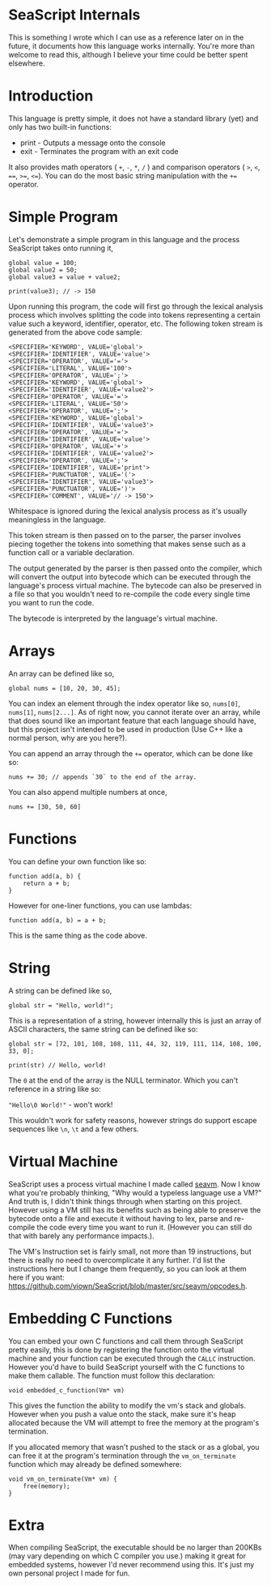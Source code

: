 ﻿# SeaScript Internals
This is something I wrote which I can use as a reference later on in the future, it documents how this language works internally. You're more than welcome to read this, although I believe your time could be better spent elsewhere.

# Introduction
This language is pretty simple, it does not have a standard library (yet) and only has two built-in functions:

 - print - Outputs a message onto the console
 - exit - Terminates the program with an exit code
 
It also provides math operators ( `+`, `-`, `*`, `/` ) and comparison operators ( `>`, `<`, `==`, `>=`, `<=`).
You can do the most basic string manipulation with the `+=` operator.

# Simple Program
Let's demonstrate a simple program in this language and the process SeaScript takes onto running it,

    global value = 100;
    global value2 = 50;
    global value3 = value + value2;
    
    print(value3); // -> 150

Upon running this program, the code will first go through the lexical analysis process which involves splitting the code into tokens representing a certain value such a keyword, identifier, operator, etc.
The following token stream is generated from the above code sample:

    <SPECIFIER='KEYWORD', VALUE='global'>
    <SPECIFIER='IDENTIFIER', VALUE='value'>
    <SPECIFIER='OPERATOR', VALUE='='>
    <SPECIFIER='LITERAL', VALUE='100'>
    <SPECIFIER='OPERATOR', VALUE=';'>
    <SPECIFIER='KEYWORD', VALUE='global'>
    <SPECIFIER='IDENTIFIER', VALUE='value2'>
    <SPECIFIER='OPERATOR', VALUE='='>
    <SPECIFIER='LITERAL', VALUE='50'>
    <SPECIFIER='OPERATOR', VALUE=';'>
    <SPECIFIER='KEYWORD', VALUE='global'>
    <SPECIFIER='IDENTIFIER', VALUE='value3'>
    <SPECIFIER='OPERATOR', VALUE='='>
    <SPECIFIER='IDENTIFIER', VALUE='value'>
    <SPECIFIER='OPERATOR', VALUE='+'>
    <SPECIFIER='IDENTIFIER', VALUE='value2'>
    <SPECIFIER='OPERATOR', VALUE=';'>
    <SPECIFIER='IDENTIFIER', VALUE='print'>
    <SPECIFIER='PUNCTUATOR', VALUE='('>
    <SPECIFIER='IDENTIFIER', VALUE='value3'>
    <SPECIFIER='PUNCTUATOR', VALUE=')'>
    <SPECIFIER='COMMENT', VALUE='// -> 150'>

Whitespace is ignored during the lexical analysis process as it's usually meaningless in the language.

This token stream is then passed on to the parser, the parser involves piecing together the tokens into something that makes sense such as a function call or a variable declaration.

The output generated by the parser is then passed onto the compiler, which will convert the output into bytecode which can be executed through the language's process virtual machine. The bytecode can also be preserved in a file so that you wouldn't need to re-compile the code every single time you want to run the code.

The bytecode is interpreted by the language's virtual machine.

# Arrays

An array can be defined like so,

    global nums = [10, 20, 30, 45];
You can index an element through the index operator like so, `nums[0]`, `nums[1]`, `nums[2...]`.
As of right now, you cannot iterate over an array, while that does sound like an important feature that each language should have, but this project isn't intended to be used in production (Use C++ like a normal person, why are you here?).

You can append an array through the `+=` operator, which can be done like so:

    nums += 30; // appends `30` to the end of the array.
You can also append multiple numbers at once,

    nums += [30, 50, 60]

# Functions
You can define your own function like so:

    function add(a, b) {
	    return a + b;
	}
However for one-liner functions, you can use lambdas:

    function add(a, b) = a + b;

This is the same thing as the code above.

# String

A string can be defined like so,

    global str = "Hello, world!";

This is a representation of a string, however internally this is just an array of ASCII characters, the same string can be defined like so:

    global str = [72, 101, 108, 108, 111, 44, 32, 119, 111, 114, 108, 100, 33, 0];
    
    print(str) // Hello, world!

The `0` at the end of the array is the NULL terminator. Which you can't reference in a string like so:

`"Hello\0 World!"` - won't work!

This wouldn't work for safety reasons, however strings do support escape sequences like `\n`, `\t` and a few others.

# Virtual Machine
SeaScript uses a process virtual machine I made called [seavm](https://github.com/viown/SeaScript/tree/master/src/seavm). Now I know what you're probably thinking, "Why would a typeless language use a VM?" And truth is, I didn't think things through when starting on this project. However using a VM still has its benefits such as being able to preserve the bytecode onto a file and execute it without having to lex, parse and re-compile the code every time you want to run it. (However you can still do that with barely any performance impacts.).

The VM's Instruction set is fairly small, not more than 19 instructions, but there is really no need to overcomplicate it any further. I'd list the instructions here but I change them frequently, so you can look at them here if you want: https://github.com/viown/SeaScript/blob/master/src/seavm/opcodes.h.


# Embedding C Functions

You can embed your own C functions and call them through SeaScript pretty easily, this is done by registering the function onto the virtual machine and your function can be executed through the `CALLC` instruction. However you'd have to build SeaScript yourself with the C functions to make them callable.
The function must follow this declaration:

    void embedded_c_function(Vm* vm)

This gives the function the ability to modify the vm's stack and globals. However when you push a value onto the stack, make sure it's heap allocated because the VM will attempt to free the memory at the program's termination.

If you allocated memory that wasn't pushed to the stack or as a global, you can free it at the program's termination through the `vm_on_terminate` function which may already be defined somewhere:

    void vm_on_terminate(Vm* vm) {
		free(memory);
	}

 

# Extra

When compiling SeaScript, the executable should be no larger than 200KBs (may vary depending on which C compiler you use.) making it great for embedded systems, however I'd never recommend using this. It's just my own personal project I made for fun.
